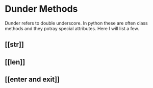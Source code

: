 # Dunder Methods

Dunder refers to double underscore. In python these are often class methods and they potray special attributes. Here I will list a few.

## [[__str__]]

## [[__len__]]

## [[__enter__ and __exit__]]

